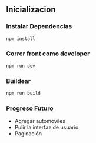 ## Inicializacion

### Instalar Dependencias

```bash
npm install
```

### Correr front como developer

```bash
npm run dev
```

### Buildear

```bash
npm run build
```

### Progreso Futuro

- Agregar automoviles
- Pulir la interfaz de usuario
- Paginación
